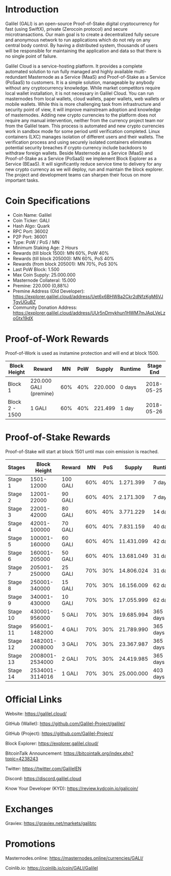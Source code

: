 # Introduction

Galilel (GALI) is an open-source Proof-of-Stake digital cryptocurrency for fast
(using SwiftX), private (Zerocoin protocol) and secure microtransactions. Our
main goal is to create a decentralized fully secure and anonymous network to
run applications which do not rely on any central body control. By having a
distributed system, thousands of users will be responsible for maintaining the
application and data so that there is no single point of failure.

Galilel Cloud is a service-hosting platform. It provides a complete automated
solution to run fully managed and highly available multi-redundant Masternode
as a Service (MaaS) and Proof-of-Stake as a Service (PoSaaS) to customers. It
is a simple solution, manageable by anybody without any cryptocurrency
knowledge. While market competitors require local wallet installation, it is
not necessary in Galilel Cloud. You can run masternodes from local wallets,
cloud wallets, paper wallets, web wallets or mobile wallets. While this is more
challenging task from infrastructure and security point of view, it will
improve mainstream adoption and knowledge of masternodes. Adding new crypto
currencies to the platform does not require any manual intervention, neither
from the currency project team nor from the Galilel team. This process is
automated and new crypto currencies work in sandbox mode for some period until
verification completed. Linux containers (LXC) manages isolation of different
users and their wallets. The verification process and using securely isolated
containers eliminates potential security breaches if crypto currency include
backdoors to withdraw foreign wallets. Beside Masternode as a Service (MaaS)
and Proof-of-Stake as a Service (PoSaaS) we implement Block Explorer as a
Service (BEaaS). It will significantly reduce service time to delivery for any
new crypto currency as we will deploy, run and maintain the block explorer. The
project and development teams can sharpen their focus on more important tasks.

# Coin Specifications

* Coin Name: Galilel
* Coin Ticker: GALI
* Hash Algo: Quark
* RPC Port: 36002
* P2P Port: 36001
* Type: PoW / PoS / MN
* Minimum Staking Age: 2 Hours
* Rewards (till block 1500): MN 60%, PoW 40%
* Rewards (till block 205000): MN 60%, PoS 40%
* Rewards (from block 205001): MN 70%, PoS 30%
* Last PoW Block: 1.500
* Max Coin Supply: 25.000.000
* Masternode Collateral: 15.000
* Premine: 220.000 (0,88%)
* Premine Address (Old Developer): https://explorer.galilel.cloud/address/Uet6x6BHW8a2Ckr2dNfzKgM6VJTgyUGuBZ
* Community Donation Address: https://explorer.galilel.cloud/address/UUr5nDmykhun1HWM7mJAqLVeLzoGtx19dX

# Proof-of-Work Rewards

Proof-of-Work is used as instamine protection and will end at block 1500.

Block Height   | Reward                 | MN  | PoW | Supply  | Runtime | Stage End
---------------|------------------------|-----|-----|---------|---------|-----------
Block 1        | 220.000 GALI (premine) | 60% | 40% | 220.000 | 0 days  | 2018-05-25
Block 2 - 1500 |       1 GALI           | 60% | 40% | 221.499 | 1 day   | 2018-05-26

# Proof-of-Stake Rewards

Proof-of-Stake will start at block 1501 until max coin emission is reached.

Stages   | Block Height    | Reward   | MN  | PoS | Supply     | Runtime  | Stage End
---------|-----------------|----------|-----|-----|------------|----------|-----------
Stage 1  |      1501-12000 | 100 GALI | 60% | 40% |  1.271.399 |   7 days | 2018-06-02
Stage 2  |     12001-22000 |  90 GALI | 60% | 40% |  2.171.309 |   7 days | 2018-06-09
Stage 3  |     22001-42000 |  80 GALI | 60% | 40% |  3.771.229 |  14 days | 2018-06-23
Stage 4  |    42001-100000 |  70 GALI | 60% | 40% |  7.831.159 |  40 days | 2018-08-02
Stage 5  |   100001-160000 |  60 GALI | 60% | 40% | 11.431.099 |  42 days | 2018-09-13
Stage 6  |   160001-205000 |  50 GALI | 60% | 40% | 13.681.049 |  31 days | 2018-10-14
Stage 7  |   205001-250000 |  25 GALI | 70% | 30% | 14.806.024 |  31 days | 2018-11-14
Stage 8  |   250001-340000 |  15 GALI | 70% | 30% | 16.156.009 |  62 days | 2019-01-15
Stage 9  |   340001-430000 |  10 GALI | 70% | 30% | 17.055.999 |  62 days | 2019-03-18
Stage 10 |   430001-956000 |   5 GALI | 70% | 30% | 19.685.994 | 365 days | 2020-03-17
Stage 11 |  956001-1482000 |   4 GALI | 70% | 30% | 21.789.990 | 365 days | 2021-03-17
Stage 12 | 1482001-2008000 |   3 GALI | 70% | 30% | 23.367.987 | 365 days | 2022-03-17
Stage 13 | 2008001-2534000 |   2 GALI | 70% | 30% | 24.419.985 | 365 days | 2023-03-17
Stage 14 | 2534001-3114016 |   1 GALI | 70% | 30% | 25.000.000 | 403 days | 2024-04-23

# Official Links

Website: https://galilel.cloud/

GitHub (Wallet): https://github.com/Galilel-Project/galilel/

GitHub (Project): https://github.com/Galilel-Project/

Block Explorer: https://explorer.galilel.cloud/

BitcoinTalk Announcement: https://bitcointalk.org/index.php?topic=4238243

Twitter: https://twitter.com/GalilelEN

Discord: https://discord.galilel.cloud

Know Your Developer (KYD): https://review.kydcoin.io/galicoin/

# Exchanges

Graviex: https://graviex.net/markets/galibtc

# Promotions

Masternodes.online: https://masternodes.online/currencies/GALI/

Coinlib.io: https://coinlib.io/coin/GALI/Galilel
